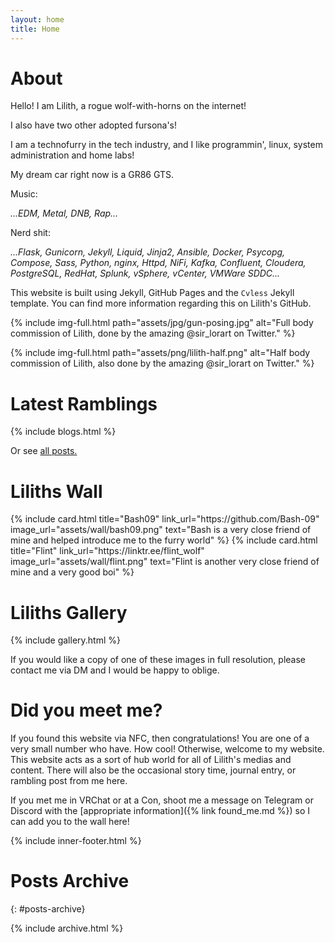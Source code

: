 ```yaml
---
layout: home
title: Home
---
```


# About

Hello! I am Lilith, a rogue wolf-with-horns on the internet!

I also have two other adopted fursona's! 

I am a technofurry in the tech industry, and I like programmin', linux, system administration and home labs!

My dream car right now is a GR86 GTS.

Music:

<i>...EDM, Metal, DNB, Rap...</i>

Nerd shit:

<i>...Flask, Gunicorn, Jekyll, Liquid, Jinja2, Ansible, Docker, Psycopg, Compose, Sass, Python, nginx, Httpd, NiFi, Kafka, Confluent, Cloudera, PostgreSQL, RedHat, Splunk, vSphere, vCenter, VMWare SDDC...</i>

This website is built using Jekyll, GitHub Pages and the `Cvless` Jekyll template. You can find more information regarding this on Lilith's GitHub.

{% include img-full.html path="assets/jpg/gun-posing.jpg" alt="Full body commission of Lilith, done by the amazing @sir_lorart on Twitter." %}

{% include img-full.html path="assets/png/lilith-half.png" alt="Half body commission of Lilith, also done by the amazing @sir_lorart on Twitter." %}

# Latest Ramblings

{% include blogs.html %}

Or see [all posts.](#posts-archive)

# Liliths Wall

<div class="grid grid--2">
    {% include card.html title="Bash09" link_url="https://github.com/Bash-09" image_url="assets/wall/bash09.png" text="Bash is a very close friend of mine and helped introduce me to the furry world" %}
    {% include card.html title="Flint" link_url="https://linktr.ee/flint_wolf" image_url="assets/wall/flint.png" text="Flint is another very close friend of mine and a very good boi" %}
</div>

# Liliths Gallery

{% include gallery.html %}

If you would like a copy of one of these images in full resolution, please contact me via DM and I would be happy to oblige.

# Did you meet me?

If you found this website via NFC, then congratulations! You are one of a very small number who have. How cool! 
Otherwise, welcome to my website. This website acts as a sort of hub world for all of Lilith's medias and content. 
There will also be the occasional story time, journal entry, or rambling post from me here.

If you met me in VRChat or at a Con, shoot me a message on Telegram or Discord with the [appropriate information]({% link found_me.md %}) so I can add you to the wall here!

{% include inner-footer.html %}

# Posts Archive 
{: #posts-archive}

{% include archive.html %}
